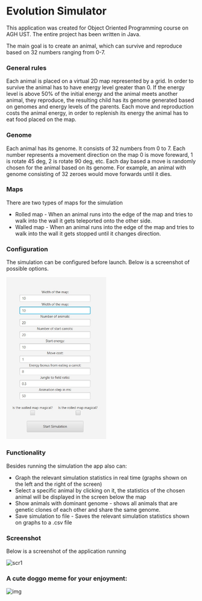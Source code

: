 # Evolution Simulator

This application was created for Object Oriented Programming course on AGH UST.  The entire project has been written in Java.

The main goal is to create an animal, which can survive and reproduce based on 32 numbers ranging from 0-7.

### General rules

Each animal is placed on a virtual 2D map represented by a grid. In order to survive the animal has to have energy level greater than 0. If the energy level is above 50% of the initial energy and the animal meets another animal, they reproduce, the resulting child has its genome generated based on genomes and energy levels of the parents. Each move and reproduction costs the animal energy, in order to replenish its energy the animal has to eat food placed on the map.

### Genome

Each animal has its genome. It consists of 32 numbers from 0 to 7. Each number represents a movement direction on the map 0 is move foreward, 1 is rotate 45 deg, 2 is rotate 90 deg, etc. Each day based a move is randomly chosen for the animal based on its genome. For example, an animal with genome consisting of 32 zeroes would move forwards until it dies.

### Maps

There are two types of maps for the simulation

- Rolled map - When an animal runs into the edge of the map and tries to walk into the wall it gets teleported onto the other side.
- Walled map - When an animal runs into the edge of the map and tries to walk into the wall it gets stopped until it changes direction.

### Configuration

The simulation can be configured before launch. Below is a screenshot of possible options.

<img src="desc_imgs\config.jpg" alt="config" style="zoom:60%;" />

### Functionality

Besides running the simulation the app also can:

- Graph the relevant simulation statistics in real time (graphs shown on the left and the right of the screen)
- Select a specific animal by clicking on it, the statistics of the chosen animal will be displayed in the screen below the map
- Show animals with dominant genome - shows all animals that are genetic clones of each other and share the same genome.
- Save simulation to file - Saves the relevant simulation statistics shown on graphs to a .csv file

### Screenshot

Below is a screenshot of the application running 



![scr1](C:\Users\behen\Documents\Studia\Obiektowe\Kod\Obiektowe_Projekt_1\desc_imgs\scr1.jpg)





### A cute doggo meme for your enjoyment:



![img](https://i.imgur.com/yc0V1JP.jpeg)



